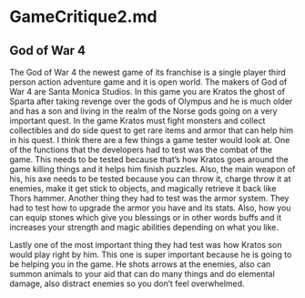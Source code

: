 # GameCritique2.md

 ## God of War 4
The God of War 4 the newest game of its franchise is a single player third person action adventure game and it is open world. The makers
of God of War 4 are Santa Monica Studios. In this game you are Kratos the ghost of Sparta after taking revenge over the gods of Olympus and he is much older and has a son and living in the realm of the Norse gods going on a very important quest. In the game Kratos must fight  monsters and collect collectibles and do side quest to get rare items and armor that can help him in his quest. I think there are a few things a game tester would look at.
   One of the functions that the developers had to test was the combat of the game. This needs to be tested because that’s how Kratos goes around the game killing things and it helps him finish puzzles. Also, the main weapon of his, his axe needs to be tested because you can throw it, charge throw it at enemies, make it get stick to objects, and magically retrieve it back like Thors hammer. Another thing they had to test was the armor system. They had to test how to upgrade the armor you have and its stats. Also, how you can equip stones which give you blessings or in other words buffs and it increases your strength and magic abilities depending on what you like.

Lastly one of the most important thing they had test was how Kratos son would play right by him. This one is super important because he is going to be helping you in the game. He shots arrows at the enemies, also can summon animals to your aid that can do many things and do elemental damage, also distract enemies so you don’t feel overwhelmed.  

